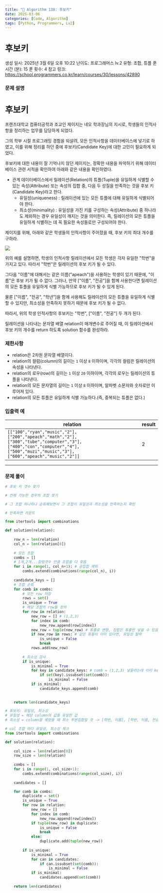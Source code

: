 ```yaml
---
title: "🧠 Algorithm 138: 후보키"
date: 2025-03-06
categories: [Code, Algorithm]
tags: [Python, Programmers, Lv2]
---
```


# 후보키

생성 일시: 2025년 3월 6일 오후 10:22
난이도: 프로그래머스 lv.2
유형: 조합, 튜플
푼 시간 (분): 15
푼 횟수: 4
참고 링크: https://school.programmers.co.kr/learn/courses/30/lessons/42890

### **문제 설명**

# **후보키**

프렌즈대학교 컴퓨터공학과 조교인 제이지는 네오 학과장님의 지시로, 학생들의 인적사항을 정리하는 업무를 담당하게 되었다.

그의 학부 시절 프로그래밍 경험을 되살려, 모든 인적사항을 데이터베이스에 넣기로 하였고, 이를 위해 정리를 하던 중에 후보키(Candidate Key)에 대한 고민이 필요하게 되었다.

후보키에 대한 내용이 잘 기억나지 않던 제이지는, 정확한 내용을 파악하기 위해 데이터베이스 관련 서적을 확인하여 아래와 같은 내용을 확인하였다.

- 관계 데이터베이스에서 릴레이션(Relation)의 튜플(Tuple)을 유일하게 식별할 수 있는 속성(Attribute) 또는 속성의 집합 중, 다음 두 성질을 만족하는 것을 후보 키(Candidate Key)라고 한다.
    - 유일성(uniqueness) : 릴레이션에 있는 모든 튜플에 대해 유일하게 식별되어야 한다.
    - 최소성(minimality) : 유일성을 가진 키를 구성하는 속성(Attribute) 중 하나라도 제외하는 경우 유일성이 깨지는 것을 의미한다. 즉, 릴레이션의 모든 튜플을 유일하게 식별하는 데 꼭 필요한 속성들로만 구성되어야 한다.

제이지를 위해, 아래와 같은 학생들의 인적사항이 주어졌을 때, 후보 키의 최대 개수를 구하라.

![](https://grepp-programmers.s3.amazonaws.com/files/production/f1a3a40ede/005eb91e-58e5-4109-9567-deb5e94462e3.jpg)

위의 예를 설명하면, 학생의 인적사항 릴레이션에서 모든 학생은 각자 유일한 "학번"을 가지고 있다. 따라서 "학번"은 릴레이션의 후보 키가 될 수 있다.

그다음 "이름"에 대해서는 같은 이름("apeach")을 사용하는 학생이 있기 때문에, "이름"은 후보 키가 될 수 없다. 그러나, 만약 ["이름", "전공"]을 함께 사용한다면 릴레이션의 모든 튜플을 유일하게 식별 가능하므로 후보 키가 될 수 있게 된다.

물론 ["이름", "전공", "학년"]을 함께 사용해도 릴레이션의 모든 튜플을 유일하게 식별할 수 있지만, 최소성을 만족하지 못하기 때문에 후보 키가 될 수 없다.

따라서, 위의 학생 인적사항의 후보키는 "학번", ["이름", "전공"] 두 개가 된다.

릴레이션을 나타내는 문자열 배열 relation이 매개변수로 주어질 때, 이 릴레이션에서 후보 키의 개수를 return 하도록 solution 함수를 완성하라.

### 제한사항

- relation은 2차원 문자열 배열이다.
- relation의 컬럼(column)의 길이는 `1` 이상 `8` 이하이며, 각각의 컬럼은 릴레이션의 속성을 나타낸다.
- relation의 로우(row)의 길이는 `1` 이상 `20` 이하이며, 각각의 로우는 릴레이션의 튜플을 나타낸다.
- relation의 모든 문자열의 길이는 `1` 이상 `8` 이하이며, 알파벳 소문자와 숫자로만 이루어져 있다.
- relation의 모든 튜플은 유일하게 식별 가능하다.(즉, 중복되는 튜플은 없다.)

### 입출력 예

| relation | result |
| --- | --- |
| `[["100","ryan","music","2"],["200","apeach","math","2"],["300","tube","computer","3"],["400","con","computer","4"],["500","muzi","music","3"],["600","apeach","music","2"]]` | 2 |

---

### 문제 풀이

```python
# 후보 키 갯수 찾기

# 전체 가능한 경우의 조합 찾기

# 그 조합 하나하나 순회해보면서 그 조합이 유일성과 최소성을 만족하는지 확인

# 만족하면 카운트

from itertools import combinations

def solution(relation):
    
    row_n = len(relation)
    col_n = len(relation[0])
    
    # 모든 조합
    combs = []
    # 1개,2개...칼럼갯수 만큼 조합을 다 찾음
    for i in range(1, col_n+1): # 공집합 제외
        combs.extend(combinations(range(col_n), i))
    
    candidate_keys = []
    # 조합 순회
    for comb in combs:
        # 모든 row 저장
        rows = set()
        is_unique = True
        # 해당 조합의 row들 정의
        for row in relation:
            new_row = [] # (1,2,3)
            for index in comb:
                new_row.append(row[index])
            new_row = tuple(new_row) # 튜플로 변환, 집합은 튜플만 넣을 수 있음
            if new_row in rows: # 같은 튜플이 이미 있다면, 유일성 탈락
                is_unique = False
                break
            rows.add(new_row)
            
        # 최소성 검사
        if is_unique:
            is_minimal = True
            for key in candidate_keys: # comb = (1,2,3) 넣을려는데 이미 key=(1,2)가 있다면을 테스트
                if set(key).issubset(set(comb)):
                    is_minimal = False
            if is_minimal:
                candidate_keys.append(comb)
                    
            
    return len(candidate_keys)
```

```python
# 후보키: 유일성, 최소성
# 유일성 = 해당 column의 값중 유일한 값
# 최소성 = column을 묶었을 때 최소 부분집합일 것 -> [학번, 이름], [학번, 이름, 전공]이 있다면 [학번, 이름]이 최소성

# col 조합 마다 유일성, 최소성 체크
from itertools import combinations

def solution(relation):
    
    col_size = len(relation[0])
    row_size = len(relation)
    
    combs = []
    for i in range(1, col_size+1):
        combs.extend(combinations(range(col_size), i))
    
    candidates = []

    for comb in combs:
        duplicate = set()
        is_unique = True
        for row in relation:
            new_row = []
            for index in comb:
                new_row.append(row[index])
            if tuple(new_row) in duplicate:
                is_unique = False
                break
            else:
                duplicate.add(tuple(new_row))
        
        if is_unique:
            is_minimal = True
            for can in candidates:
                if can.issubset(set(comb)):
                    is_minimal = False
            if is_minimal:
                candidates.append(set(comb))
    
    return len(candidates)
            
    
    
```